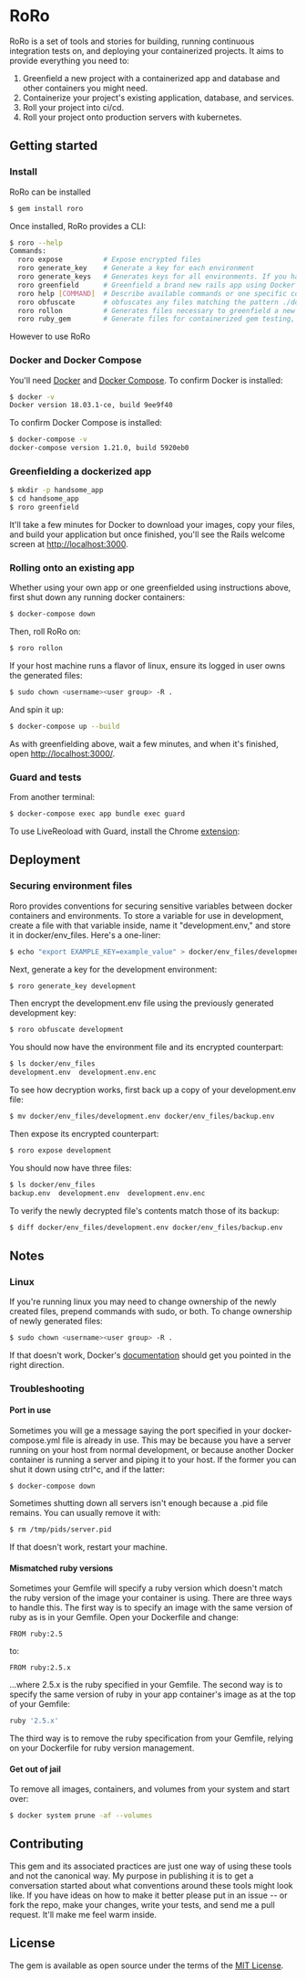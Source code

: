 # RoRo

RoRo is a set of tools and stories for building, running continuous integration tests on, and deploying your containerized projects. It aims to provide everything you need to:

1. Greenfield a new project with a containerized app and database and other containers you might need.
2. Containerize your project's existing application, database, and services.
3. Roll your project into ci/cd.
4. Roll your project onto production servers with kubernetes.

## Getting started

### Install

RoRo can be installed
```bash
$ gem install roro
```

Once installed, RoRo provides a CLI:

```bash
$ roro --help
Commands:
  roro expose          # Expose encrypted files
  roro generate_key    # Generate a key for each environment
  roro generate_keys   # Generates keys for all environments. If you have .en...
  roro greenfield      # Greenfield a brand new rails app using Docker's inst...
  roro help [COMMAND]  # Describe available commands or one specific command
  roro obfuscate       # obfuscates any files matching the pattern ./docker/*...
  roro rollon          # Generates files necessary to greenfield a new app wi...
  roro ruby_gem        # Generate files for containerized gem testing, Circle...
```

However to use RoRo


### Docker and Docker Compose 

You'll need [Docker](https://docs.docker.com/install/) and [Docker Compose](https://docs.docker.com/compose/install/). To confirm Docker is installed:

```bash
$ docker -v
Docker version 18.03.1-ce, build 9ee9f40
```

To confirm Docker Compose is installed:

```bash
$ docker-compose -v
docker-compose version 1.21.0, build 5920eb0
```

### Greenfielding a dockerized app

```bash
$ mkdir -p handsome_app
$ cd handsome_app
$ roro greenfield
```

It'll take a few minutes for Docker to download your images, copy your files, and build your application but once finished, you'll see the Rails welcome screen at [http://localhost:3000](http://localhost:3000/). 

### Rolling onto an existing app

Whether using your own app or one greenfielded using instructions above, first shut down any running docker containers: 

```bash
$ docker-compose down
```

Then, roll RoRo on:

```bash
$ roro rollon
```

If your host machine runs a flavor of linux, ensure its logged in user owns the generated files:

```bash
$ sudo chown <username><user group> -R .
```

And spin it up:

```bash
$ docker-compose up --build
``` 

As with greenfielding above, wait a few minutes, and when it's finished, open [http://localhost:3000/](http://localhost:3000/). 


### Guard and tests

From another terminal: 

```bash
$ docker-compose exec app bundle exec guard
```

To use LiveReoload with Guard, install the Chrome [extension](https://chrome.google.com/webstore/detail/livereload/jnihajbhpnppcggbcgedagnkighmdlei?hl=en):


## Deployment 

### Securing environment files 

Roro provides conventions for securing sensitive variables between docker containers and environments. To store a variable for use in development, create a file with that variable inside, name it "development.env," and store it in docker/env_files. Here's a one-liner:

```bash 
$ echo "export EXAMPLE_KEY=example_value" > docker/env_files/development.env
```

Next, generate a key for the development environment:

```bash 
$ roro generate_key development
```

Then encrypt the development.env file using the previously generated development key:

```bash 
$ roro obfuscate development
```

You should now have the environment file and its encrypted counterpart: 

```bash 
$ ls docker/env_files
development.env  development.env.enc
```

To see how decryption works, first back up a copy of your development.env file:

```bash 
$ mv docker/env_files/development.env docker/env_files/backup.env
```

Then expose its encrypted counterpart:

```bash 
$ roro expose development
```

You should now have three files:

```bash 
$ ls docker/env_files
backup.env  development.env  development.env.enc 
```

To verify the newly decrypted file's contents match those of its backup:

```bash 
$ diff docker/env_files/development.env docker/env_files/backup.env 
```

## Notes 

### Linux

If you're running linux you may need to change ownership of the newly created files, prepend commands with sudo, or both. To change ownership of newly generated files:

```bash
$ sudo chown <username><user group> -R .
```

If that doesn't work, Docker's [documentation](https://docs.docker.com/install/linux/linux-postinstall/#manage-docker-as-a-non-root-user) should get you pointed in the right direction.

### Troubleshooting 

#### Port in use 

Sometimes you will ge a message saying the port specified in your docker-compose.yml file is already in use. This may be because you have a server running on your host from normal development, or because another Docker container is running a server and piping it to your host. If the former you can shut it down using ctrl^c, and if the latter:

```
$ docker-compose down 
``` 

Sometimes shutting down all servers isn't enough because a .pid file remains. You can usually remove it with: 

```bash
$ rm /tmp/pids/server.pid
```

If that doesn't work, restart your machine.

#### Mismatched ruby versions 

Sometimes your Gemfile will specify a ruby version which doesn't match the ruby version of the image your container is using. There are three ways to handle this. The first way is to specify an image with the same version of ruby as is in your Gemfile. Open your Dockerfile and change:

```
FROM ruby:2.5
```
to:
```
FROM ruby:2.5.x
```
...where 2.5.x is the ruby specified in your Gemfile. The second way is to specify the same version of ruby in your app container's image as at the top of your Gemfile:

```ruby 
ruby '2.5.x'
``` 

The third way is to remove the ruby specification from your Gemfile, relying on your Dockerfile for ruby version management.

#### Get out of jail

To remove all images, containers, and volumes from your system and start over:

```bash
$ docker system prune -af --volumes
```

## Contributing

This gem and its associated practices are just one way of using these tools and not the canonical way. My purpose in publishing it is to get a conversation started about what conventions around these tools might look like. If you have ideas on how to make it better please put in an issue -- or fork the repo, make your changes, write your tests, and send me a pull request. It'll make me feel warm inside.    

## License
The gem is available as open source under the terms of the [MIT License](https://opensource.org/licenses/MIT).

